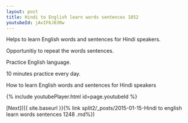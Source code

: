 ```yaml
---
layout: post
title: Hindi to English learn words sentences 1052 
youtubeId: jAvIF6J63Rw
---
```

 
 
Helps to learn English words and sentences for Hindi speakers.

Opportunitiy to repeat the words sentences. 

Practice English language. 
 
10 minutes practice every day. 
 
How to learn English words and sentences for Hindi speakers 
 
{% include youtubePlayer.html id=page.youtubeId %}
 
 
[Next]({{ site.baseurl }}{% link  split2/_posts/2015-01-15-Hindi to english learn words sentences 1248 .md%})
 
